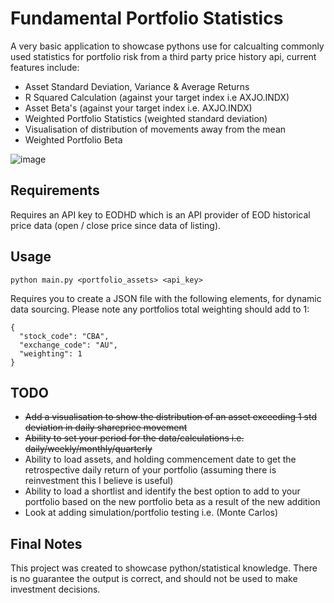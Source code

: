 # Fundamental Portfolio Statistics

A very basic application to showcase pythons use for calcualting commonly used statistics for portfolio risk from a third party price history api, current features include:
  - Asset Standard Deviation, Variance & Average Returns
  - R Squared Calculation (against your target index i.e AXJO.INDX)
  - Asset Beta's (against your target index i.e. AXJO.INDX)
  - Weighted Portfolio Statistics (weighted standard deviation)
  - Visualisation of distribution of movements away from the mean
  - Weighted Portfolio Beta

![image](https://github.com/realLew1s/portfolio-risk-analysis/assets/131590570/1c9fa3c2-6554-4d52-83e7-e186bfe22585)

## Requirements

Requires an API key to EODHD which is an API provider of EOD historical price data (open / close price since data of listing).

## Usage

```
python main.py <portfolio_assets> <api_key>
```

Requires you to create a JSON file with the following elements, for dynamic data sourcing. Please note any portfolios total weighting should add to 1:

```
{
  "stock_code": "CBA",
  "exchange_code": "AU",
  "weighting": 1
}
```

## TODO

- ~~Add a visualisation to show the distribution of an asset exceeding 1 std deviation in daily shareprice movement~~
- ~~Ability to set your period for the data/calculations i.e. daily/weekly/monthly/quarterly~~
- Ability to load assets, and holding commencement date to get the retrospective daily return of your portfolio (assuming there is reinvestment this I believe is useful)
- Ability to load a shortlist and identify the best option to add to your portfolio based on the new portfolio beta as a result of the new addition
- Look at adding simulation/portfolio testing i.e. (Monte Carlos)

## Final Notes

This project was created to showcase python/statistical knowledge. There is no guarantee the output is correct, and should not be used to make investment decisions.
